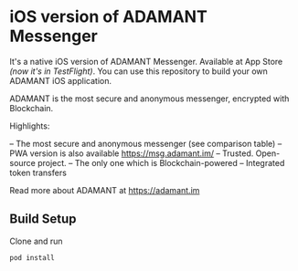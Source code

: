 # iOS version of ADAMANT Messenger

It's a native iOS version of ADAMANT Messenger. Available at App Store *(now it's in TestFlight)*. You can use this repository to build your own ADAMANT iOS application.

ADAMANT is the most secure and anonymous messenger, encrypted with Blockchain.

Highlights:

– The most secure and anonymous messenger (see comparison table)
– PWA version is also available https://msg.adamant.im/
– Trusted. Open-source project.
– The only one which is Blockchain-powered
– Integrated token transfers

Read more about ADAMANT at https://adamant.im

## Build Setup

Clone and run
``` bash
pod install
```
